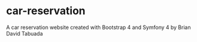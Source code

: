 # car-reservation
A car reservation website created with Bootstrap 4 and Symfony 4
by Brian David Tabuada
